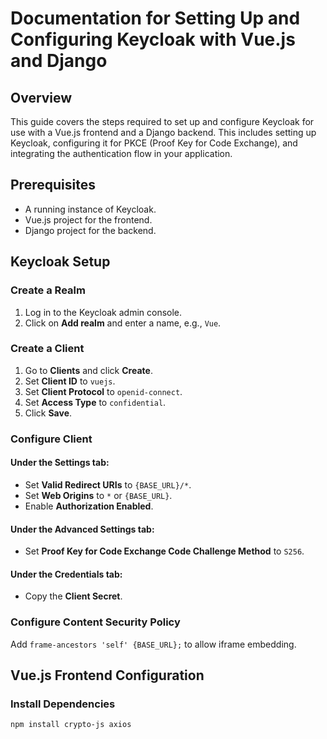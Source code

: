 # Documentation for Setting Up and Configuring Keycloak with Vue.js and Django

## Overview
This guide covers the steps required to set up and configure Keycloak for use with a Vue.js frontend and a Django backend. This includes setting up Keycloak, configuring it for PKCE (Proof Key for Code Exchange), and integrating the authentication flow in your application.

## Prerequisites
- A running instance of Keycloak.
- Vue.js project for the frontend.
- Django project for the backend.

## Keycloak Setup

### Create a Realm
1. Log in to the Keycloak admin console.
2. Click on **Add realm** and enter a name, e.g., `Vue`.

### Create a Client
1. Go to **Clients** and click **Create**.
2. Set **Client ID** to `vuejs`.
3. Set **Client Protocol** to `openid-connect`.
4. Set **Access Type** to `confidential`.
5. Click **Save**.

### Configure Client
#### Under the **Settings** tab:
- Set **Valid Redirect URIs** to `{BASE_URL}/*`.
- Set **Web Origins** to `*` or `{BASE_URL}`.
- Enable **Authorization Enabled**.

#### Under the **Advanced Settings** tab:
- Set **Proof Key for Code Exchange Code Challenge Method** to `S256`.

#### Under the **Credentials** tab:
- Copy the **Client Secret**.

### Configure Content Security Policy
Add `frame-ancestors 'self' {BASE_URL};` to allow iframe embedding.

## Vue.js Frontend Configuration

### Install Dependencies
```sh
npm install crypto-js axios
